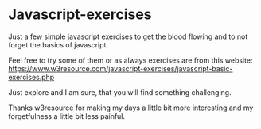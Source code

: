 # Javascript-exercises

Just a few simple javascript exercises to get the blood flowing and to not forget the basics of javascript.

Feel free to try some of them or as always exercises are from this website: https://www.w3resource.com/javascript-exercises/javascript-basic-exercises.php

Just explore and I am sure, that you will find something challenging.

Thanks w3resource for making my days a little bit more interesting and my forgetfulness a little bit less painful.
